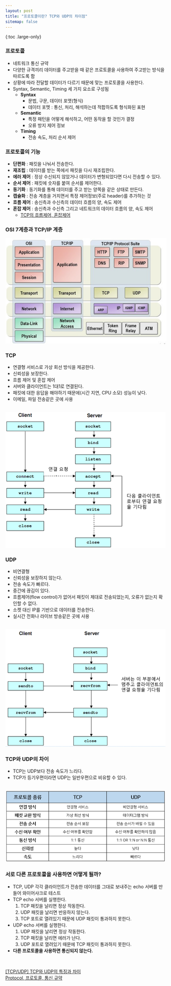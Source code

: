 ```yaml
---
layout: post
title: "프로토콜이란? TCP와 UDP의 차이점"
sitemap: false
---
```


{:toc .large-only}

### 프로토콜

- 네트워크 통신 규약
- 다양한 규격끼리 데이터를 주고받을 때 같은 프로토콜을 사용하여 주고받는 방식을 따르도록 함
- 상황에 따라 전달할 데이터가 다르기 때문에 맞는 프로토콜을 사용한다.
- Syntax, Semantic, Timing 세 가지 요소로 구성됨
  - **Syntax**
    - 문법, 구문, 데이터 포맷(형식)
    - 데이터 포멧 : 통신, 처리, 해석하는데 적합하도록 형식화된 표현
  - **Semantic**
    - 특정 패턴을 어떻게 해석하고, 어떤 동작을 할 것인가 결정
    - 오류 방지 제어 정보
  - **Timing**
    - 전송 속도, 처리 순서 제어

### 프로토콜의 기능

- **단편화** : 패킷을 나눠서 전송한다.
- **재조립** : 데이터를 받는 쪽에서 패킷을 다시 재조립한다.
- **에러 제어** : 정상 수신되지 않았거나 데이터가 변형되었다면 다시 전송할 수 있다.
- **순서 제어** : 패킷에 숫자를 붙여 순서를 제어한다.
- **동기화** : 동기화를 통해 데이터를 주고 받는 양쪽을 같은 상태로 만든다.
- **캡슐화** : 전송 계층을 거치면서 특정 제어정보(주로 header)를 추가하는 것
- **흐름 제어** : 송신측과 수신측의 데이터 흐름의 양, 속도 제어
- **혼잡 제어** : 송신측과 수신측 그리고 네트워크의 데이터 흐름의 양, 속도 제어
  - [TCP의 흐름제어, 혼잡제어](https://jwprogramming.tistory.com/36)

### OSI 7계층과 TCP/IP 계층

<img src="/assets/img/blog/2021-07-29-TCP-UDP_01.jpeg"/>

### TCP

- 연결형 서비스로 가상 회선 방식을 제공한다.
- 신뢰성을 보장한다.
- 흐름 제어 및 혼잡 제어
- 서버와 클라이언트는 1대1로 연결된다.
- 패킷에 대한 응답을 해야하기 때문에(시간 지연, CPU 소모) 성능이 낮다.
- 이메일, 파일 전송같은 곳에 사용

<br/>

<img src="/assets/img/blog/2021-07-29-TCP-UDP_02.png" width="500" height="auto"/>

### UDP

- 비연결형
- 신뢰성을 보장하지 않는다.
- 전송 속도가 빠르다.
- 중간에 끊김이 있다.
- 흐름제어(flow control)가 없어서 패킷이 제대로 전송되었는지, 오류가 없는지 확인할 수 없다.
- 소켓 대신 IP를 기반으로 데이터를 전송한다.
- 실시간 전화나 라이브 방송같은 곳에 사용

<br/>

<img src="/assets/img/blog/2021-07-29-TCP-UDP_03.png" width="500" height="auto"/>

### TCP와 UDP의 차이

- TCP는 UDP보다 전송 속도가 느리다.
- TCP가 등기우편이라면 UDP는 일반우편으로 비유할 수 있다.

<br/>

<img src="/assets/img/blog/2021-07-29-TCP-UDP_04.png" width="500" height="auto"/>

### 서로 다른 프로토콜을 사용하면 어떻게 될까?

- TCP, UDP 각각 클라이언트가 전송한 데이터를 그대로 보내주는 echo 서버를 만들어 와이어샤크로 테스트
- TCP echo 서버를 실행한다.
  1. TCP 패킷을 날리면 정상 작동한다.
  1. UDP 패킷을 날리면 반응하지 않는다.
  1. TCP 포트로 열려있기 때문에 UDP 패킷이 통과하지 못한다.
- UDP echo 서버를 실행한다.
  1. UDP 패킷을 날리면 정상 작동한다.
  1. TCP 패킷을 날리면 에러가 난다.
  1. UDP 포트로 열려있기 때문에 TCP 패킷이 통과하지 못한다.
- **다른 프로토콜을 사용하면 통신되지 않는다.**

<br/>

[[TCP/UDP] TCP와 UDP의 특징과 차이](https://mangkyu.tistory.com/15)<br/>
[Protocol, 프로토콜, 통신 규약](http://www.ktword.co.kr/test/view/view.php?m_temp1=432)
